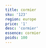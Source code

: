 ```yaml
---
title: cormier
sku: '123'
region: europe
price: '1'
desc: 'cormier'
essence: cormier
poids: 100
---
```

